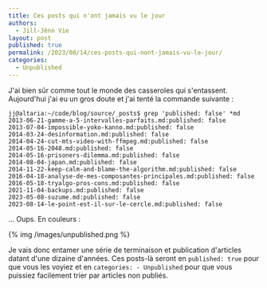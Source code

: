 ```yaml
---
title: Ces posts qui n'ont jamais vu le jour
authors:
  - Jill-Jênn Vie
layout: post
published: true
permalink: /2023/08/14/ces-posts-qui-nont-jamais-vu-le-jour/
categories:
  - Unpublished
---
```


J'ai bien sûr comme tout le monde des casseroles qui s'entassent. Aujourd'hui j'ai eu un gros doute et j'ai tenté la commande suivante :

```
jj@altaria:~/code/blog/source/_posts$ grep 'published: false' *md
2013-06-21-gamme-a-5-intervalles-parfaits.md:published: false
2013-07-04-impossible-yoko-kanno.md:published: false
2014-03-24-desinformation.md:published: false
2014-04-24-cut-mts-video-with-ffmpeg.md:published: false
2014-05-16-2048.md:published: false
2014-05-16-prisoners-dilemma.md:published: false
2014-08-04-japan.md:published: false
2014-11-22-keep-calm-and-blame-the-algorithm.md:published: false
2016-04-18-analyse-de-mes-composantes-principales.md:published: false
2016-05-18-tryalgo-pros-cons.md:published: false
2021-11-04-backups.md:published: false
2023-05-08-suzume.md:published: false
2023-08-14-le-point-est-il-sur-le-cercle.md:published: false
```

... Oups. En couleurs :

{% img /images/unpublished.png %}

Je vais donc entamer une série de terminaison et publication d'articles datant d'une dizaine d'années. Ces posts-là seront en `published: true` pour que vous les voyiez et en `categories: - Unpublished` pour que vous puissiez facilement trier par articles non publiés.
